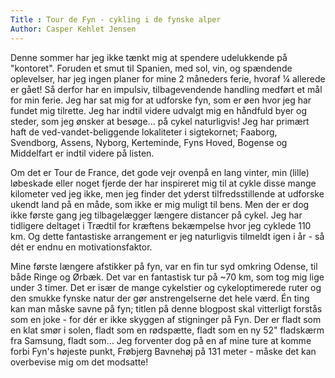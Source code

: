 ```yaml
---
Title : Tour de Fyn - cykling i de fynske alper
Author: Casper Kehlet Jensen
---
```


Denne sommer har jeg ikke tænkt mig at spendere udelukkende på "kontoret". Foruden et smut til Spanien, med sol, vin, og spændende oplevelser, har jeg ingen planer for mine 2 måneders ferie, hvoraf ¼ allerede er gået! Så derfor har en impulsiv, tilbagevendende handling medført et mål for min ferie. Jeg har sat mig for at udforske fyn, som er øen hvor jeg har fundet mig tilrette. Jeg har indtil videre udvalgt mig en håndfuld byer og steder, som jeg ønsker at besøge... på cykel naturligvis! Jeg har primært haft de ved-vandet-beliggende lokaliteter i sigtekornet; Faaborg, Svendborg, Assens, Nyborg, Kerteminde, Fyns Hoved, Bogense og Middelfart er indtil videre på listen.

Om det er Tour de France, det gode vejr ovenpå en lang vinter, min (lille) løbeskade eller noget fjerde der har inspireret mig til at cykle disse mange kilometer ved jeg ikke, men jeg finder det yderst tilfredsstillende at udforske ukendt land på en måde, som ikke er mig muligt til bens. Men der er dog ikke første gang jeg tilbagelægger længere distancer på cykel. Jeg har tidligere deltaget i Trædtil for kræftens bekæmpelse hvor jeg cyklede 110 km. Og dette fantastiske arrangement er jeg naturligvis tilmeldt igen i år - så dét er endnu en motivationsfaktor.

Mine første længere afstikker på fyn, var en fin tur syd omkring Odense, til både Ringe og Ørbæk. Det var en fantastisk tur på ~70 km, som tog mig lige under 3 timer. Det er især de mange cykelstier og cykeloptimerede ruter og den smukke fynske natur der gør anstrengelserne det hele værd. Én ting kan man måske savne på fyn; titlen på denne blogpost skal vitterligt forstås som en joke - for dér er ikke skyggen af stigninger på Fyn. Der er fladt som en klat smør i solen, fladt som en rødspætte, fladt som en ny 52" fladskærm fra Samsung, fladt som... Jeg forventer dog på en af mine ture at komme forbi Fyn's højeste punkt, Frøbjerg Bavnehøj på 131 meter - måske det kan overbevise mig om det modsatte!
